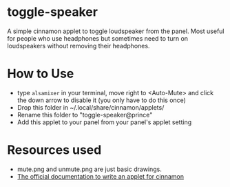 # toggle-speaker

A simple cinnamon applet to toggle loudspeaker from the panel. Most useful for people who use headphones but sometimes need to turn on loudspeakers without removing their headphones.

# How to Use

- type `alsamixer` in your terminal, move right to \<Auto-Mute\> and click the down arrow to disable it (you only have to do this once)
- Drop this folder in ~/.local/share/cinnamon/applets/
- Rename this folder to "toggle-speaker@prince"
- Add this applet to your panel from your panel's applet setting

# Resources used

- mute.png and unmute.png are just basic drawings.
- [The official documentation to write an applet for cinnamon](https://projects.linuxmint.com/reference/git/cinnamon-tutorials/write-applet.html)
